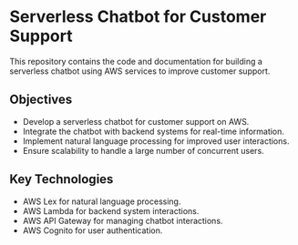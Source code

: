 # Serverless Chatbot for Customer Support

This repository contains the code and documentation for building a serverless chatbot using AWS services to improve customer support.

## Objectives
- Develop a serverless chatbot for customer support on AWS.
- Integrate the chatbot with backend systems for real-time information.
- Implement natural language processing for improved user interactions.
- Ensure scalability to handle a large number of concurrent users.

## Key Technologies
- AWS Lex for natural language processing.
- AWS Lambda for backend system interactions.
- AWS API Gateway for managing chatbot interactions.
- AWS Cognito for user authentication.
